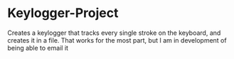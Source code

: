 # Keylogger-Project
Creates a keylogger that tracks every single stroke on the keyboard, and creates it in a file. That works for the most part, but I am in development of being able to email it
